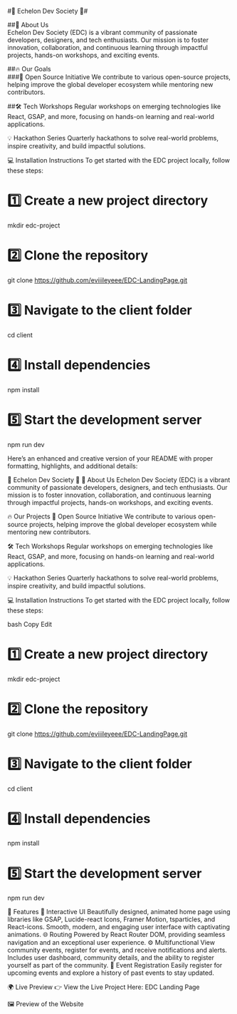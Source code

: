 

#🌟 Echelon Dev Society 🌟#

##🚀 About Us <br>
Echelon Dev Society (EDC) is a vibrant community of passionate developers, designers, and tech enthusiasts.
Our mission is to foster innovation, collaboration, and continuous learning through impactful projects, hands-on workshops, and exciting events.


##🔥 Our Goals <br>
###🎯 Open Source Initiative
We contribute to various open-source projects, helping improve the global developer ecosystem while mentoring new contributors.

##🛠️ Tech Workshops
Regular workshops on emerging technologies like React, GSAP, and more, focusing on hands-on learning and real-world applications.

💡 Hackathon Series
Quarterly hackathons to solve real-world problems, inspire creativity, and build impactful solutions.


💻 Installation Instructions
To get started with the EDC project locally, follow these steps:


# 1️⃣ Create a new project directory
mkdir edc-project

# 2️⃣ Clone the repository
git clone https://github.com/eviiileyeee/EDC-LandingPage.git

# 3️⃣ Navigate to the client folder
cd client

# 4️⃣ Install dependencies
npm install

# 5️⃣ Start the development server
npm run dev


Here’s an enhanced and creative version of your README with proper formatting, highlights, and additional details:

🌟 Echelon Dev Society 🌟
🚀 About Us
Echelon Dev Society (EDC) is a vibrant community of passionate developers, designers, and tech enthusiasts.
Our mission is to foster innovation, collaboration, and continuous learning through impactful projects, hands-on workshops, and exciting events.

🔥 Our Projects
🎯 Open Source Initiative
We contribute to various open-source projects, helping improve the global developer ecosystem while mentoring new contributors.

🛠️ Tech Workshops
Regular workshops on emerging technologies like React, GSAP, and more, focusing on hands-on learning and real-world applications.

💡 Hackathon Series
Quarterly hackathons to solve real-world problems, inspire creativity, and build impactful solutions.

💻 Installation Instructions
To get started with the EDC project locally, follow these steps:

bash
Copy
Edit
# 1️⃣ Create a new project directory
mkdir edc-project

# 2️⃣ Clone the repository
git clone https://github.com/eviiileyeee/EDC-LandingPage.git

# 3️⃣ Navigate to the client folder
cd client

# 4️⃣ Install dependencies
npm install

# 5️⃣ Start the development server
npm run dev



🌟 Features
🎨 Interactive UI
Beautifully designed, animated home page using libraries like GSAP, Lucide-react Icons, Framer Motion, tsparticles, and React-icons.
Smooth, modern, and engaging user interface with captivating animations.
🌐 Routing
Powered by React Router DOM, providing seamless navigation and an exceptional user experience.
⚙️ Multifunctional
View community events, register for events, and receive notifications and alerts.
Includes user dashboard, community details, and the ability to register yourself as part of the community.
📅 Event Registration
Easily register for upcoming events and explore a history of past events to stay updated.


🌍 Live Preview
👉 View the Live Project Here: EDC Landing Page

🖼️ Preview of the Website

